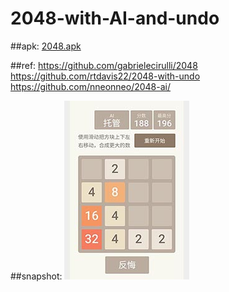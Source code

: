 # 2048-with-AI-and-undo
##apk: 
<a href="https://github.com/isee15/2048-with-AI-and-undo/raw/master/2048-ai-undo.apk">2048.apk</a>

##ref:
https://github.com/gabrielecirulli/2048
https://github.com/rtdavis22/2048-with-undo
https://github.com/nneonneo/2048-ai/

##snapshot:
<img src="snapshot.jpg"/>


